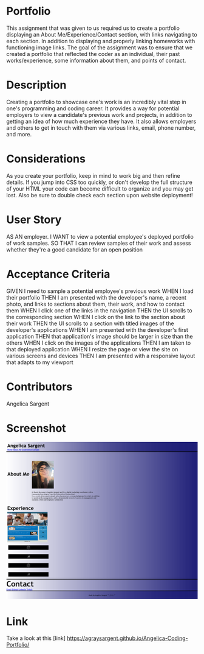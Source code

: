 # Portfolio
This assignment that was given to us required us to create a portfolio displaying an About Me/Experience/Contact section, with links navigating to each section. In addition to displaying and properly linking homeworks with functioning image links. The goal of the assignment was to ensure that we created a portfolio that reflected the coder as an individual, their past works/experience, some information about them, and points of contact.

# Description
Creating a portfolio to showcase one's work is an incredibly vital step in one's programming and coding career. It provides a way for potential employers to view a candidate's previous work and projects, in addition to getting an idea of how much experience they have. It also allows employers and others to get in touch with them via various links, email, phone number, and more.

# Considerations
As you create your portfolio, keep in mind to work big and then refine details. If you jump into CSS too quickly, or don't develop the full structure of your HTML your code can become difficult to organize and you may get lost. Also be sure to double check each section upon website deployment!

# User Story
AS AN employer. I WANT to view a potential employee's deployed portfolio of work samples. SO THAT I can review samples of their work and assess whether they're a good candidate for an open position

# Acceptance Criteria
GIVEN I need to sample a potential employee's previous work
WHEN I load their portfolio
THEN I am presented with the developer's name, a recent photo, and links to sections about them, their work, and how to contact them
WHEN I click one of the links in the navigation
THEN the UI scrolls to the corresponding section
WHEN I click on the link to the section about their work
THEN the UI scrolls to a section with titled images of the developer's applications
WHEN I am presented with the developer's first application
THEN that application's image should be larger in size than the others
WHEN I click on the images of the applications
THEN I am taken to that deployed application
WHEN I resize the page or view the site on various screens and devices
THEN I am presented with a responsive layout that adapts to my viewport

# Contributors
Angelica Sargent

# Screenshot
![Screenshot](/assets/images/Screenshot.png)

# Link
Take a look at this [link] https://agraysargent.github.io/Angelica-Coding-Portfolio/